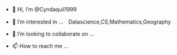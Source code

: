 - 👋 Hi, I’m @Cyndaquil1999
- 👀 I’m interested in ...　Datascience,CS,Mathematics,Geography

- 💞️ I’m looking to collaborate on ...
- 📫 How to reach me ...

<!---
Cyndaquil1999/Cyndaquil1999 is a ✨ special ✨ repository because its `README.md` (this file) appears on your GitHub profile.
You can click the Preview link to take a look at your changes.
--->

